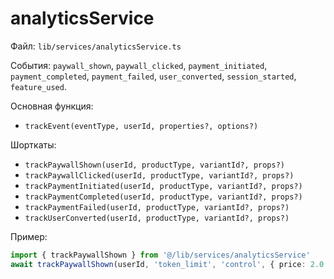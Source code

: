 # analyticsService

Файл: `lib/services/analyticsService.ts`

События: `paywall_shown`, `paywall_clicked`, `payment_initiated`, `payment_completed`, `payment_failed`, `user_converted`, `session_started`, `feature_used`.

Основная функция:
- `trackEvent(eventType, userId, properties?, options?)`

Шорткаты:
- `trackPaywallShown(userId, productType, variantId?, props?)`
- `trackPaywallClicked(userId, productType, variantId?, props?)`
- `trackPaymentInitiated(userId, productType, variantId?, props?)`
- `trackPaymentCompleted(userId, productType, variantId?, props?)`
- `trackPaymentFailed(userId, productType, variantId?, props?)`
- `trackUserConverted(userId, productType, variantId?, props?)`

Пример:
```ts
import { trackPaywallShown } from '@/lib/services/analyticsService'
await trackPaywallShown(userId, 'token_limit', 'control', { price: 2.0 })
```